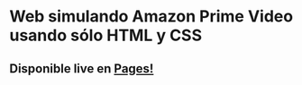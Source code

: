 # Web simulando Amazon Prime Video usando sólo HTML y CSS

## Disponible live en [Pages!](https://snozin.github.io/prime-video/)
